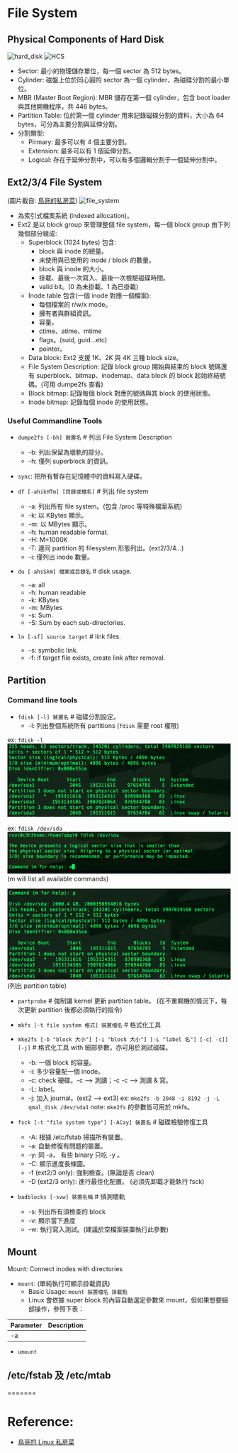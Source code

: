 # File System

## Physical Components of Hard Disk

![hard_disk](http://upload.wikimedia.org/wikipedia/commons/5/52/Hard_drive-en.svg)
![HCS](http://upload.wikimedia.org/wikipedia/commons/0/02/Cylinder_Head_Sector.svg)

- Sector: 最小的物理儲存單位，每一個 sector 為 512 bytes。
- Cylinder: 磁盤上位於同心圓的 sector 為一個 cylinder，為磁碟分割的最小單位。
- MBR (Master Boot Region): MBR 儲存在第一個 cylinder，包含 boot loader 與其他開機程序，共 446 bytes。
- Partition Table: 位於第一個 cylinder 用來記錄磁碟分割的資料，大小為 64 bytes，可分為主要分割與延伸分割。
- 分割類型:
  - Pirmary: 最多可以有 4 個主要分割。
  - Extension: 最多可以有 1 個延伸分割。
  - Logical: 存在于延伸分割中，可以有多個邏輯分割于一個延伸分割中。

## Ext2/3/4 File System

(圖片截自: <a href="http://linux.vbird.org/linux_basic/0230filesystem.php#harddisk-inode">鳥哥的私房菜</a>)
![file_system](http://linux.vbird.org/linux_basic/0230filesystem/ext2_filesystem.jpg)
- 為索引式檔案系統 (indexed allocation)。
- Ext2 是以 block group 來管理整個 file system，每一個 block group 由下列幾個部分組成:
  - Superblock (1024 bytes) 包含:
	- block 與 inode 的總量。
  	- 未使用與已使用的 inode / block 的數量。
  	- block 與 inode 的大小。
  	- 掛載、最後一次寫入、最後一次檢驗磁碟時間。
  	- valid bit。(0 為未掛載、1 為已掛載)
  - Inode table 包含(一個 inode 對應一個檔案):
  	- 每個檔案的 r/w/x mode。
  	- 擁有者與群組資訊。
  	- 容量。
  	- ctime、atime、mtime
  	- flags。(suid, guid...etc)
  	- pointer。
  - Data block: Ext2 支援 1K、2K 與 4K 三種 block size。
  - File System Description: 記錄 block group 開始與結束的 block 號碼還有 superblock、bitmap、inodemap、data block 的 block 起始終結號碼。(可用 dumpe2fs 查看)
  - Block bitmap: 記錄每個 block 對應的號碼與其 block 的使用狀態。
  - Inode bitmap: 記錄每個 inode 的使用狀態。

### Useful Commandline Tools

- `dumpe2fs [-bh] 裝置名`  \# 列出 File System Description
  - -b: 列出保留為壞軌的部分。
  - -h: 僅列 superblock 的資訊。

- `sync`: 把所有暫存在記憶體中的資料寫入硬碟。

- `df [-ahikHTm] [目錄或檔名]`  \# 列出 file system
  - -a: 列出所有 file system。(包含 /proc 等特殊檔案系統)
  - -k: 以 KBytes 顯示。
  - -m: 以 MBytes 顯示。
  - -h: human readable format.
  - -H: M=1000K
  - -T: 連同 partition 的 filesystem 形態列出。(ext2/3/4...)
  - -i: 僅列出 inode 數量。

- `du [-ahsSkm] 檔案或目錄名`  \# disk usage.
  - -a: all
  - -h: human readable
  - -k: KBytes
  - -m: MBytes
  - -s: Sum.
  - -S: Sum by each sub-directories.

- `ln [-sf] source target`  \# link files.
  - -s: symbolic link.
  - -f: if target file exists, create link after removal.

## Partition

### Command line tools

- `fdisk [-l] 裝置名` \# 磁碟分割設定。
  - -l: 列出整個系統所有 partitions
(`fdisk` 需要 root 權限)

ex: ``fdisk -l``
![fdisk_list](./img/fdisk_list.png)

ex: ``fdisk /dev/sda``
![fdisk_dev](./img/fdisk_dev.png)
(m will list all available commands)

![fdisk_part](./img/fdisk_parttable.png)
(列出 partition table)

- `partprobe` \# 強制讓 kernel 更新 partition table。
(在不重開機的情況下，每次更新 partition 後都必須執行的指令)

- `mkfs [-t file system 格式] 裝置檔名` \# 格式化工具

- `mke2fs [-b "block 大小"] [-i "block 大小"] [-L "label 名"] [-c[ -c]] [-j]` \# 格式化工具 with 細部參數，亦可用於測試磁碟。
  - -b: 一個 block 的容量。
  - -i: 多少容量配一個 inode。
  - -c: check 硬碟。-c --> 測讀；-c -c --> 測讀 & 寫。
  - -L: label。
  - -j: 加入 journal。(ext2 --> ext3)
ex: ``mke2fs -b 2048 -i 8192 -j -L qmal_disk /dev/sda1``
note: ``mke2fs`` 的參數皆可用於 mkfs。

- `fsck [-t "file system type"] [-ACay] 裝置名` \# 磁碟檢驗修復工具
  - -A: 根據 /etc/fstab 掃描所有裝置。
  - -a: 自動修復有問題的裝置。
  - -y: 同 -a， 有些 binary 只吃 -y 。
  - -C: 顯示進度長條圖。
  - -f (ext2/3 only): 強制檢查。(無論是否 clean)
  - -D (ext2/3 only): 進行最佳化配置。
(必須先卸載才能執行 fsck)

- `badblocks [-svw] 裝置名稱` \# 偵測壞軌
  - -s: 列出所有須檢查的 block
  - -v: 顯示當下進度
  - -w: 執行寫入測試。(建議於空檔案裝置執行此參數)

## Mount

Mount: Connect inodes with directories

- `mount`: (單純執行可顯示掛載資訊)
  - Basic Usage: `mount 裝置檔名 掛載點`
   - Linux 會依據 super block 的內容自動選定參數來 mount，但如果想要細部操作，參照下表：

 Parameter |      Description     |
---------- | ---------------------|
    -a     | 

- `umount`

## /etc/fstab 及 /etc/mtab



=======

# Reference:

<ul>
  <li>
  	<a href="http://linux.vbird.org/">鳥哥的 Linux 私房菜</a>
  </li>
</ul>
